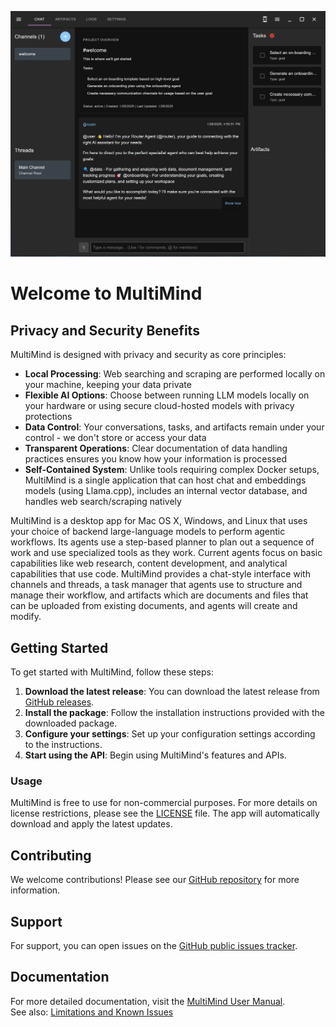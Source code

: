 ![Welcome Screen](./manual/images/01-welcome.png)

# Welcome to MultiMind

## Privacy and Security Benefits

MultiMind is designed with privacy and security as core principles:

- **Local Processing**: Web searching and scraping are performed locally on your machine, keeping your data private
- **Flexible AI Options**: Choose between running LLM models locally on your hardware or using secure cloud-hosted models with privacy protections
- **Data Control**: Your conversations, tasks, and artifacts remain under your control - we don't store or access your data
- **Transparent Operations**: Clear documentation of data handling practices ensures you know how your information is processed
- **Self-Contained System**: Unlike tools requiring complex Docker setups, MultiMind is a single application that can host chat and embeddings models (using Llama.cpp), includes an internal vector database, and handles web search/scraping natively

MultiMind is a desktop app for Mac OS X, Windows, and Linux that uses your choice of backend large-language models to perform agentic workflows. Its agents use a step-based planner to plan out a sequence of work and use specialized tools as they work. Current agents focus on basic capabilities like web research, content development, and analytical capabilities that use code. MultiMind provides a chat-style interface with channels and threads, a task manager that agents use to structure and manage their workflow, and artifacts which are documents and files that can be uploaded from existing documents, and agents will create and modify.

## Getting Started

To get started with MultiMind, follow these steps:

1. **Download the latest release**: You can download the latest release from [GitHub releases](https://github.com/richardbowman/multimind-agent-platform/releases/).
2. **Install the package**: Follow the installation instructions provided with the downloaded package.
3. **Configure your settings**: Set up your configuration settings according to the instructions.
4. **Start using the API**: Begin using MultiMind's features and APIs.

### Usage

MultiMind is free to use for non-commercial purposes. For more details on license restrictions, please see the [LICENSE](LICENSE) file. The app will automatically download and apply the latest updates.

## Contributing

We welcome contributions! Please see our [GitHub repository](https://github.com/richardbowman/multimind-agent-platform) for more information.

## Support

For support, you can open issues on the [GitHub public issues tracker](https://github.com/richardbowman/multimind-agent-platform/issues).

## Documentation

For more detailed documentation, visit the [MultiMind User Manual](manual/01-introduction.md).  
See also: [Limitations and Known Issues](manual/06-limitations.md)
